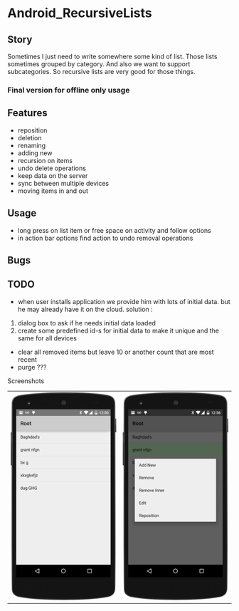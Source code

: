 # Android_RecursiveLists

## Story
Sometimes I just need to write somewhere some kind of list.
Those lists sometimes grouped by category. And also we want to support subcategories. 
So recursive lists are very good for those things.

### Final version for offline only usage

## Features
* reposition
* deletion
* renaming
* adding new
* recursion on items
* undo delete operations
* keep data on the server
* sync between multiple devices
* moving items in and out

## Usage
* long press on list item or free space on activity and follow options
* in action bar options find action to undo removal operations

## Bugs

## TODO
* when user installs application we provide him with lots of initial data.
but he may already have it on the cloud. solution :
1) dialog box to ask if he needs initial data loaded
2) create some predefined id-s for initial data to make it unique and the same for all devices
* clear all removed items but leave 10 or another count that are most recent
* purge ???


Screenshots

<table>
  <tr>
    <td>
      <img src="https://raw.githubusercontent.com/antoshkaplus/Android_RecursiveLists/master/screenshots/root_list.png" />
    </td>
    <td>
      <img src="https://raw.githubusercontent.com/antoshkaplus/Android_RecursiveLists/master/screenshots/context_menu.png" />
    </td>
  </tr>
</table>
